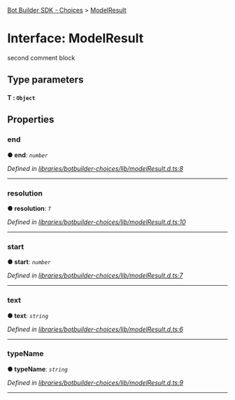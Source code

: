 [Bot Builder SDK - Choices](../README.md) > [ModelResult](../interfaces/botbuilder_choices.modelresult.md)



# Interface: ModelResult


second comment block

## Type parameters
#### T :  `Object`

## Properties
<a id="end"></a>

###  end

**●  end**:  *`number`* 

*Defined in [libraries/botbuilder-choices/lib/modelResult.d.ts:8](https://github.com/Microsoft/botbuilder-js/blob/a28edbb/libraries/botbuilder-choices/lib/modelResult.d.ts#L8)*





___

<a id="resolution"></a>

###  resolution

**●  resolution**:  *`T`* 

*Defined in [libraries/botbuilder-choices/lib/modelResult.d.ts:10](https://github.com/Microsoft/botbuilder-js/blob/a28edbb/libraries/botbuilder-choices/lib/modelResult.d.ts#L10)*





___

<a id="start"></a>

###  start

**●  start**:  *`number`* 

*Defined in [libraries/botbuilder-choices/lib/modelResult.d.ts:7](https://github.com/Microsoft/botbuilder-js/blob/a28edbb/libraries/botbuilder-choices/lib/modelResult.d.ts#L7)*





___

<a id="text"></a>

###  text

**●  text**:  *`string`* 

*Defined in [libraries/botbuilder-choices/lib/modelResult.d.ts:6](https://github.com/Microsoft/botbuilder-js/blob/a28edbb/libraries/botbuilder-choices/lib/modelResult.d.ts#L6)*





___

<a id="typename"></a>

###  typeName

**●  typeName**:  *`string`* 

*Defined in [libraries/botbuilder-choices/lib/modelResult.d.ts:9](https://github.com/Microsoft/botbuilder-js/blob/a28edbb/libraries/botbuilder-choices/lib/modelResult.d.ts#L9)*





___


